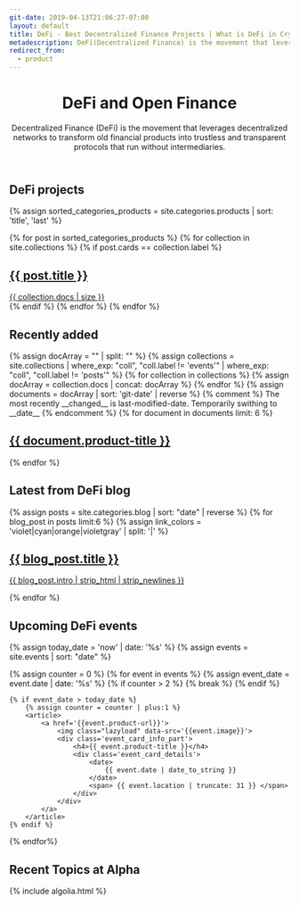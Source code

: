 ```yaml
---
git-date: 2019-04-13T21:06:27-07:00
layout: default
title: DeFi - Best Decentralized Finance Projects | What is DeFi in Crypto
metadescription: DeFi(Decentralized Finance) is the movement that leverages decentralized networks to transform old financial products into trustless and transparent protocols.
redirect_from:
  - product
---
```


<aside id='defi-search-fullpage'></aside>

<header class='main-page-header'>
	<h1>DeFi and Open Finance</h1>
	<span>
	Decentralized Finance (DeFi) is the movement that leverages decentralized networks to transform old financial products into trustless and transparent protocols that run without intermediaries.
	</span>
	<div id='defi-search'>
		<div id="search-searchbar"></div>
		<div id='search-powered-by'></div>
		<div class="post-list" id="search-hits">
		</div>
	</div>
</header>

<h2 id="defi_projects" class='defi_projects_annotation'>DeFi projects</h2>

<section class="tiles floating grid">
{% assign sorted_categories_products = site.categories.products | sort: 'title', 'last' %}

{% for post in sorted_categories_products %}
	{% for collection in site.collections %}
		{% if post.cards == collection.label %}
			<article class="style{{ forloop.index | random_number: 0, 10 }}">
				<a href="{{ post.url }}">
					<h2>{{ post.title }}</h2>
					<span>{{ collection.docs | size }}</span>
				</a>
			</article>
		{% endif %}
	{% endfor %}
{% endfor %}
</section>
<h2 class='recently_added_annotation'>Recently added</h2>
<section class="tiles" id='recently_added_section'>
    {% assign docArray = "" | split: "" %}
	{% assign collections = site.collections | where_exp: "coll", "coll.label != 'events'" | where_exp: "coll", "coll.label != 'posts'"  %}
    {% for collection in collections %}
        {% assign docArray = collection.docs | concat: docArray %}
    {% endfor %}
    {% assign documents = docArray | sort: 'git-date' | reverse %}
	{% comment %} The most recently __changed__ is last-modified-date. Temporarily swithing to __date__ {% endcomment %}
    {% for document in documents limit: 6 %}
		<article>
			<a class='recent_blog_link' href="/product/{{ document.product-title | slugify: 'latin'}}">
				<img class="lazyload" data-src="{{ document.image }}">
				<h2>{{ document.product-title }}</h2>
			</a>
		</article>
    {% endfor %}
</section>
<h2 class='recently_added_annotation'>Latest from DeFi <span>blog</span></h2>
<section class='latest_blog_sneak_peak'>
	{% assign posts = site.categories.blog | sort: "date" | reverse  %}
	{% for blog_post in posts limit:6 %}
	{% assign link_colors = 'violet|cyan|orange|violetgray' | split: '|' %}
		<article class='latest_blog_link recent-blog-color_{{ forloop.index | random_item: link_colors }}'>
			<a  href="{{ blog_post.permalink | prepend: '/' }}">
				<h2>{{ blog_post.title }}</h2>
				<p>{{ blog_post.intro | strip_html | strip_newlines }}</p>
			</a>
		</article>
	{% endfor %}
</section>
<h2 class='recently_added_annotation'>Upcoming DeFi events</h2>
<section class='upcoming_events_cards'>
{% assign today_date = 'now' | date: '%s' %}
{% assign events = site.events | sort: "date" %}

{% assign counter = 0 %}
{% for event in events %}
	{% assign event_date = event.date | date: '%s' %}
	{% if counter > 2 %}
		{% break %}
	{% endif %}

	{% if event_date > today_date %}
		{% assign counter = counter | plus:1 %}
		<article>
			<a href='{{event.product-url}}'>
				<img class="lazyload" data-src='{{event.image}}'>
				<div class='event_card_info_part'>
					<h4>{{ event.product-title }}</h4>
					<div class='event_card_details'>
						<date>
							{{ event.date | date_to_string }}
						</date>
						<span> {{ event.location | truncate: 31 }} </span>
					</div>
				</div>
			</a>
		</article>
	{% endif %}
{% endfor%}
</section>

<h2 class='recently_added_annotation'>Recent Topics at Alpha</h2>
<section class='latest_alpha'></section>

{% include algolia.html %}
